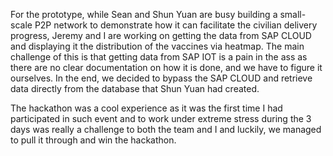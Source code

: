 For the prototype, while Sean and Shun Yuan are busy building a small-scale P2P network to demonstrate how it can facilitate the civilian delivery progress, Jeremy and I are working on getting the data from SAP CLOUD and displaying it the distribution of the vaccines via heatmap. The main challenge of this is that getting data from SAP IOT is a pain in the ass as there are no clear documentation on how it is done, and we have to figure it ourselves. In the end, we decided to bypass the SAP CLOUD and retrieve data directly from the database that Shun Yuan had created. 

The hackathon was a cool experience as it was the first time I had participated in such event and to work under extreme stress during the 3 days was really a challenge to both the team and I and luckily, we managed to pull it through and win the hackathon. 

